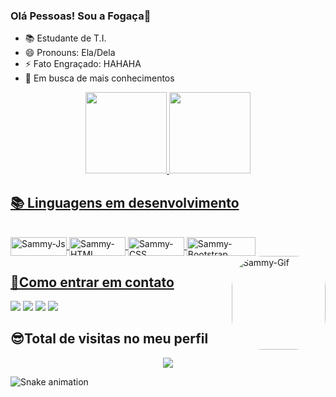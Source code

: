 ### Olá Pessoas! Sou a Fogaça👻


- 📚 Estudante de T.I.
- 😄 Pronouns: Ela/Dela
- ⚡ Fato Engraçado: HAHAHA
- 📕 Em busca de mais conhecimentos

<div align="center">
  <a href="https://github.com/sammyfogaca">
  <img height="130em" src="https://github-readme-stats.vercel.app/api?username=sammyfogaca&show_icons=true&theme=radical&include_all_commits=true&count_private=true"/>
  <img height="130em" src="https://github-readme-stats.vercel.app/api/top-langs/?username=sammyfogaca&layout=compact&langs_count=7&theme=radical"/>
</div>

 ## 📚 Linguagens em desenvolvimento  <br>
<div style="display: inline_block"><br>
  <img align="center" alt="Sammy-Js" height="30" width="90" src="https://img.shields.io/badge/JavaScript-F7DF1E?style=for-the-badge&logo=javascript&logoColor=black">               <img align="center" alt="Sammy-HTML" height="30" width="90" src="https://img.shields.io/badge/HTML5-E34F26?style=for-the-badge&logo=html5&logoColor=white">
  <img align="center" alt="Sammy-CSS" height="30" width="90" src="https://img.shields.io/badge/CSS3-1572B6?style=for-the-badge&logo=css3&logoColor=white">
  <img align="center" alt="Sammy-Bootstrap" height="30" width="110" src="https://img.shields.io/badge/Bootstrap-563D7C?style=for-the-badge&logo=bootstrap&logoColor=white">  
  <img align="right" alt="Sammy-Gif" height="150" style="border-radius:50px;" src="https://media.discordapp.net/attachments/946102812872413265/946556517434408980/Design_sem_nome_3.gif?width=390&height=390">
</div>
  
  ##
 ## 📲Como entrar em contato  <br>
   <div>   
  <a href="https://instagram.com/sammy_fogaca" target="_blank"><img src="https://img.shields.io/badge/-Instagram-%23E4405F?style=for-the-badge&logo=instagram&logoColor=white" target="_blank"></a>
  <a href = "mailto:samaradossantos12@gmail.com"><img src="https://img.shields.io/badge/-Gmail-%23333?style=for-the-badge&logo=gmail&logoColor=white" target="_blank"></a>
  <a href="https://www.linkedin.com/in/samara-foga%C3%A7a-5857ab227" target="_blank"><img src="https://img.shields.io/badge/-LinkedIn-%230077B5?style=for-the-badge&logo=linkedin&logoColor=white" target="_blank"></a>    
  <a href="https://www.linkedin.com/in/samara-foga%C3%A7a-5857ab227/" target="_blank"><img src="https://img.shields.io/badge/-LinkedIn-%230077B5?style=for-the-badge&logo=linkedin&logoColor=white" target="_blank"></a> 
    </div>
  
 

##  😎Total de visitas no meu perfil  <br>
  
 <p align="center"> 
   <img alingn="center" src="https://profile-counter.glitch.me/Sammyfogaca/count.svg" />
 </p>
 
 ![Snake animation](https://github.com/sammyfogaca/sammyfogaca/blob/output/github-contribution-grid-snake.svg)
